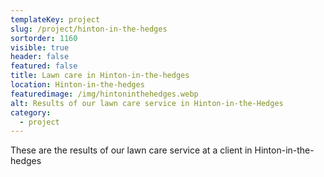 ```yaml
---
templateKey: project
slug: /project/hinton-in-the-hedges
sortorder: 1160
visible: true
header: false
featured: false
title: Lawn care in Hinton-in-the-hedges
location: Hinton-in-the-hedges
featuredimage: /img/hintoninthehedges.webp
alt: Results of our lawn care service in Hinton-in-the-Hedges
category:
  - project
---
```


These are the results of our lawn care service at a client in
Hinton-in-the-hedges

